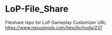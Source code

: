 # LoP-File_Share


Fileshare repo for LoP Gameplay Customizer 
URL: https://www.nexusmods.com/liesofp/mods/237

